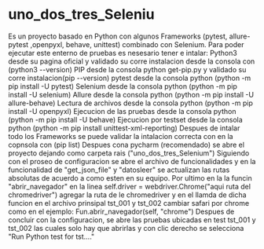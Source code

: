 # uno_dos_tres_Seleniu
Es un proyecto basado en Python con algunos Frameworks (pytest, allure-pytest ,openpyxl, behave, unittest) combinado con Selenium.
Para poder ejecutar este enterno de pruebas es nesesario tener e intalar:
Python3 desde su pagina oficial y validado su corre instalacion desde la consola con (python3 --version)
PIP desde la consola python get-pip.py y validado su corre instalacion(pip --version)
pytest desde la consola python  (python -m pip install -U pytest)
Selenium desde la consola python  (python -m pip install -U selenium)
Allure desde la consola python  (python -m pip install -U allure-behave)
Lectura de archivos desde la consola python  (python -m pip install -U openpyxl)
Ejecucion de las pruebas desde la consola python  (python -m pip install -U behave)
Ejecucion por testset desde la consola python  (python -m pip install unittest-xml-reporting)
Despues de intalar todo los Frameworks se puede validar la intalacion correcta con en la copnsola con (pip list)
Despues cona pycharm (recomendado) se abre el proyecto dejando como carpeta rais ("uno_dos_tres_Selenium")
Siguiendo con el proseo de configuracion se abre el archivo de funcionalidades y en la funcionalidad de "get_json_file" y "datosleer" se actualizan las rutas absolutas 
de acuerdo a como esten en su equipo.
Por ultimo en la la funcin "abrir_navegador" en la linea self.driver = webdriver.Chrome("aqui ruta del chromedriver") agregar la ruta de le chromedriver y en el llamda de dicha funcion en el archivo prinsipal tst_001 y tst_002 cambiar safari por chrome como en el ejemplo:  Fun.abrir_navegador(self, "chrome") 
Despues de concluir con la configuracion, se abre las pruebas ubicadas en test tst_001 y tst_002 las cuales solo hay que abrirlas y con clic derecho se selecciona "Run Python test for tst...."
